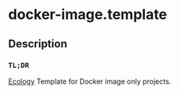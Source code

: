 # docker-image.template

## Description

### `TL;DR`

[Ecology](https://github.com/irreverent-pixel-feats/ecology) Template for Docker image only projects.
